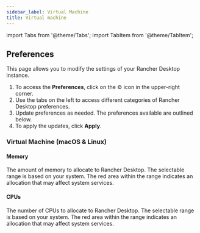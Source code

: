 ```yaml
---
sidebar_label: Virtual Machine
title: Virtual machine
---
```


import Tabs from '@theme/Tabs';
import TabItem from '@theme/TabItem';

## Preferences

This page allows you to modify the settings of your Rancher Desktop instance.

1. To access the **Preferences**, click on the &#9881; icon in the upper-right corner.
1. Use the tabs on the left to access different categories of Rancher Desktop preferences.
1. Update preferences as needed. The preferences available are outlined below.
1. To apply the updates, click **Apply**.

### Virtual Machine (macOS & Linux)

#### Memory

The amount of memory to allocate to Rancher Desktop. The selectable range is based on your system. The red area within the range indicates an allocation that may affect system services.

#### CPUs

The number of CPUs to allocate to Rancher Desktop. The selectable range is based on your system. The red area within the range indicates an allocation that may affect system services.
